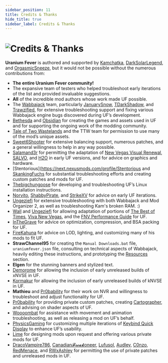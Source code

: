 ```yaml
---
sidebar_position: 11
title: Credits & Thanks
hide_title: true
sidebar_label: Credits & Thanks
---
```


# ![Credits & Thanks](https://github.com/user-attachments/assets/860a6f93-1ecd-4300-bcdc-516349fdd9cb)

**Uranium Fever** is authored and supported by [Kamchatka](https://next.nexusmods.com/profile/kamchatkaa), [DarkSolarLegend](https://next.nexusmods.com/profile/darksolarlegend), and [OrgasmicSneeze](https://next.nexusmods.com/profile/OrgasmicSneeze), but it would not be possible without the numerous contributions from:

- **The entire Uranium Fever community!**
- The expansive team of testers who helped troubleshoot early iterations of the list and provided invaluable suggestions.
- **All** of the incredible mod authors whose work made UF possible.
- The [Wabbajack](https://www.wabbajack.org/) team, particularly [JanuarySnow](https://github.com/JanuarySnow), [TDarkShadow](https://github.com/TDarkShadow), and [Trawzified](https://github.com/tr4wzified), for extensive troubleshooting support and fixing various Wabbajack engine bugs discovered during UF’s development.
- [Bethesda](https://bethesda.net) and [Obsidian](https://www.obsidian.net) for creating the games and assets used in UF and for supporting the ongoing work of the modding community.
- [Tale of Two Wastelands](https://mod.pub/ttw/133-tale-of-two-wastelands) and the TTW team for permission to use many of the mod’s unique assets.
- [Sweet6Shooter](https://next.nexusmods.com/profile/Sweet6Shooter) for extensive balancing support, numerous patches, and a general willingness to help in any way possible.
- [Salamand3r](https://salamand3r.fail/) for permitting the adaptation of [New Vegas Visual Renewal](https://www.youtube.com/@salamand3r-), [SALVO](https://salamand3r.fail/salvo), and [H2O](https://www.nexusmods.com/newvegas/mods/89085) in early UF versions, and for advice on graphics and hardware.
- [Stentorious](https://next.nexusmods.com/profile/Stentorious and [SkankingFuchs](https://next.nexusmods.com/profile/kittayman) for substantial troubleshooting efforts and creating custom patches and mods for UF.
- [Thebigchungoose](https://next.nexusmods.com/profile/funny2018memebigchungus) for developing and troubleshooting UF’s Linux installation instructions.
- [Norvito](https://next.nexusmods.com/profile/Norvito), [ShabbyPirate](https://next.nexusmods.com/profile/ShabbyPirate), and [StrikeXV](https://next.nexusmods.com/profile/Redixes) for advice on early UF iterations.
- [Ungeziefi](https://next.nexusmods.com/profile/Ungeziefi) for extensive troubleshooting with both Wabbajack and Mod Organizer 2, as well as troubleshooting Kam's broken RAM. :)
- [Wall](https://next.nexusmods.com/profile/WallSoGB) and [Ungeziefi](https://next.nexusmods.com/profile/Ungeziefi) for allowing adaptation of portions of [The Best of Times](https://thebestoftimes.moddinglinked.com/), [Viva New Vegas](https://vivanewvegas.moddinglinked.com/), and the [FNV Performance Guide](https://performance.moddinglinked.com/falloutnv.html) for UF.
- [InTheGrave](https://next.nexusmods.com/profile/Inthegrave) for advice on optimization, compression, and BSA packing for UF.
- [FireKahuna](https://next.nexusmods.com/profile/FireKahuna) for advice on LOD, lighting, and customizing many of his mods to fit UF.
- **StrawChannel95** for creating the `Manual Downloads.bat` file, `uraniumfever.json` file, consulting on technical aspects of Wabbajack, heavily editing these instructions, and prototyping the [Resources](https://uraniumfever.net/docs/resourcesoverview) section.
- **Elgen** for the stunning banners and stylized text.
- [Demorome](https://next.nexusmods.com/profile/Demorome) for allowing the inclusion of early unreleased builds of xNVSE in UF.
- [Kormakur](https://next.nexusmods.com/profile/korri123) for allowing the inclusion of early unreleased builds of kNVSE in UF.
- **Mathieu** and [Pr0bability](https://next.nexusmods.com/profile/Pr0bability) for their work on NVR and willingness to troubleshoot and adjust functionality for UF.
- [Pr0bability](https://next.nexusmods.com/profile/Pr0bability) for providing private custom patches, creating [Cartographer](https://www.nexusmods.com/newvegas/mods/88451), and advising on shader aspects of UF.
- [Woooombat](https://next.nexusmods.com/profile/Woooombat) for assistance with movement and animation troubleshooting, as well as releasing a mod on UF’s behalf.
- [PhysicsGaming](https://next.nexusmods.com/profile/physicsgaming) for customizing multiple iterations of [Keybind Quick Display](https://www.nexusmods.com/newvegas/mods/85702) to enhance UF’s usability.
- [Lime](https://next.nexusmods.com/profile/LimeMods) for designing mods upon request and offering various private mods for UF.
- [DracoVampire786](https://next.nexusmods.com/profile/DracoVampire786), [Canadian𝓕𝓻𝓮𝓪𝓴oneer](https://next.nexusmods.com/profile/CanadianBaconeer), [Lufusol](https://next.nexusmods.com/profile/lufusol), [Audley](https://next.nexusmods.com/profile/Audley), [C0nzo](https://next.nexusmods.com/profile/C0nzo), [RedMenace](https://next.nexusmods.com/profile/RedMenaceKun), and [RWxAshley](https://next.nexusmods.com/profile/RWxAsh) for permitting the use of private patches and unreleased mods in UF.
